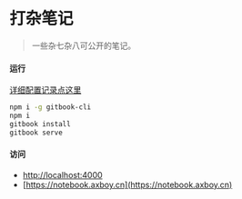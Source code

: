 # 打杂笔记

> 一些杂七杂八可公开的笔记。

#### 运行

[详细配置记录点这里](Soft/GitBook.md)

```sh
npm i -g gitbook-cli
npm i
gitbook install
gitbook serve
```

#### 访问

- [http://localhost:4000](http://localhost:4000)
- [https://notebook.axboy.cn](https://notebook.axboy.cn)

